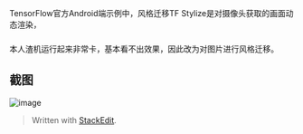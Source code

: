
TensorFlow官方Android端示例中，风格迁移TF Stylize是对摄像头获取的画面动态渲染，
###
本人渣机运行起来非常卡，基本看不出效果，因此改为对图片进行风格迁移。

截图 
-----------------------------------
![image](https://github.com/SimonCherryGZ/TensorFlow_Android/raw/master/sample_images/photo1.png)


> Written with [StackEdit](https://stackedit.io/).
